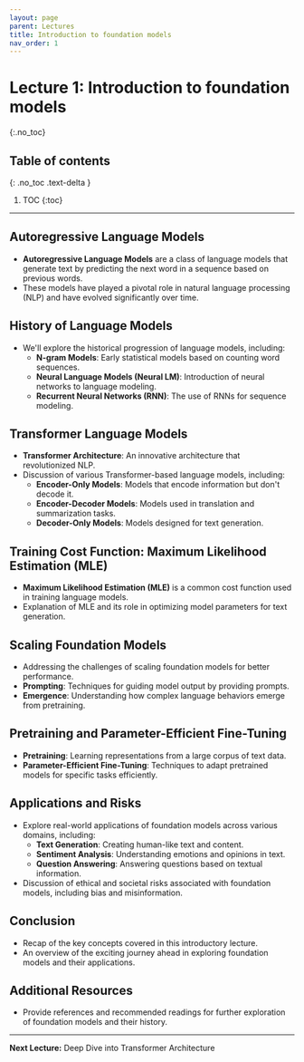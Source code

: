 ```yaml
---
layout: page
parent: Lectures
title: Introduction to foundation models
nav_order: 1
---
```


# Lecture 1: Introduction to foundation models
{:.no_toc}

## Table of contents
{: .no_toc .text-delta }

1. TOC
{:toc}

---

## Autoregressive Language Models

- **Autoregressive Language Models** are a class of language models that generate text by predicting the next word in a sequence based on previous words.
- These models have played a pivotal role in natural language processing (NLP) and have evolved significantly over time.

## History of Language Models

- We'll explore the historical progression of language models, including:
  - **N-gram Models**: Early statistical models based on counting word sequences.
  - **Neural Language Models (Neural LM)**: Introduction of neural networks to language modeling.
  - **Recurrent Neural Networks (RNN)**: The use of RNNs for sequence modeling.

## Transformer Language Models

- **Transformer Architecture**: An innovative architecture that revolutionized NLP.
- Discussion of various Transformer-based language models, including:
  - **Encoder-Only Models**: Models that encode information but don't decode it.
  - **Encoder-Decoder Models**: Models used in translation and summarization tasks.
  - **Decoder-Only Models**: Models designed for text generation.

## Training Cost Function: Maximum Likelihood Estimation (MLE)

- **Maximum Likelihood Estimation (MLE)** is a common cost function used in training language models.
- Explanation of MLE and its role in optimizing model parameters for text generation.

## Scaling Foundation Models

- Addressing the challenges of scaling foundation models for better performance.
- **Prompting**: Techniques for guiding model output by providing prompts.
- **Emergence**: Understanding how complex language behaviors emerge from pretraining.

## Pretraining and Parameter-Efficient Fine-Tuning

- **Pretraining**: Learning representations from a large corpus of text data.
- **Parameter-Efficient Fine-Tuning**: Techniques to adapt pretrained models for specific tasks efficiently.

## Applications and Risks

- Explore real-world applications of foundation models across various domains, including:
  - **Text Generation**: Creating human-like text and content.
  - **Sentiment Analysis**: Understanding emotions and opinions in text.
  - **Question Answering**: Answering questions based on textual information.
- Discussion of ethical and societal risks associated with foundation models, including bias and misinformation.

## Conclusion

- Recap of the key concepts covered in this introductory lecture.
- An overview of the exciting journey ahead in exploring foundation models and their applications.

## Additional Resources

- Provide references and recommended readings for further exploration of foundation models and their history.

---

**Next Lecture:** Deep Dive into Transformer Architecture